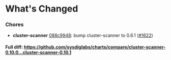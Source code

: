 # What's Changed

### Chores
- **cluster-scanner** [088c9948](https://github.com/sysdiglabs/charts/commit/088c99483dad59f16a90f10b2d5fe439c15ba02c): bump cluster-scanner to 0.6.1 ([#1622](https://github.com/sysdiglabs/charts/issues/1622))
#### Full diff: https://github.com/sysdiglabs/charts/compare/cluster-scanner-0.10.0...cluster-scanner-0.10.1
